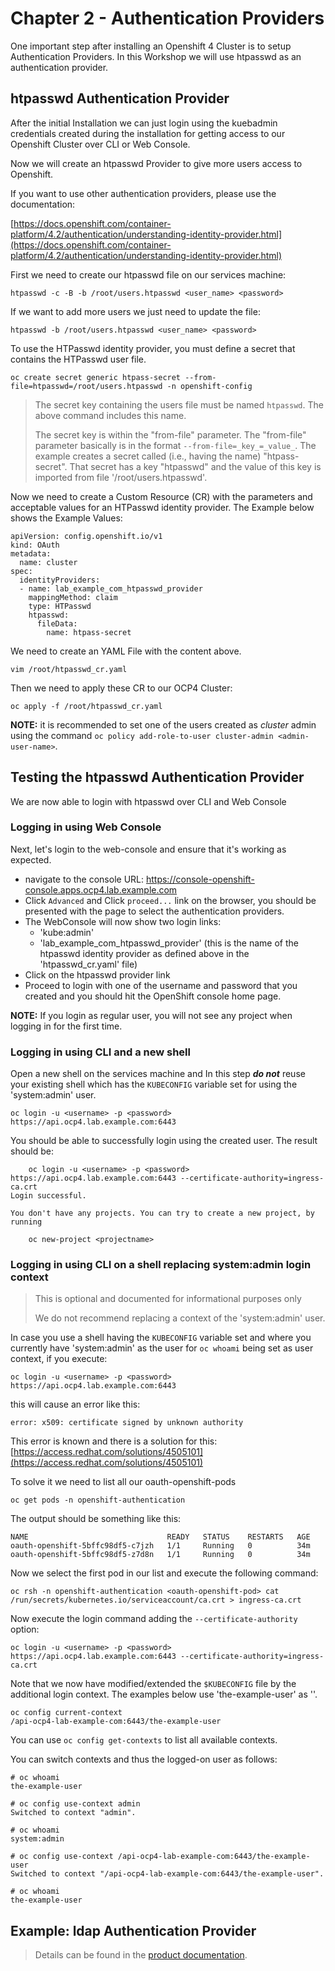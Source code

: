 # Chapter 2 - Authentication Providers

One important step after installing an Openshift 4 Cluster is to setup Authentication Providers. In this Workshop we will use htpasswd as an authentication provider.

## htpasswd Authentication Provider

After the initial Installation we can just login using the kuebadmin credentials created during the installation for getting access to our Openshift Cluster over CLI or Web Console.

Now we will create an htpasswd Provider to give more users access to Openshift.

If you want to use other authentication providers, please use the documentation:

[https://docs.openshift.com/container-platform/4.2/authentication/understanding-identity-provider.html](https://docs.openshift.com/container-platform/4.2/authentication/understanding-identity-provider.html)

First we need to create our htpasswd file on our services machine:

```
htpasswd -c -B -b /root/users.htpasswd <user_name> <password>
```

If we want to add more users we just need to update the file:

```
htpasswd -b /root/users.htpasswd <user_name> <password>
```

To use the HTPasswd identity provider, you must define a secret that contains the HTPasswd user file.

```
oc create secret generic htpass-secret --from-file=htpasswd=/root/users.htpasswd -n openshift-config
```

> The secret key containing the users file must be named `htpasswd`. The above command includes this name.
> 
> The secret key is within the "from-file" parameter. The "from-file" parameter basically is in the format `--from-file=_key_=_value_`. The example creates a secret called (i.e., having the name) "htpass-secret". That secret has a key "htpasswd" and the value of this key is imported from file '/root/users.htpasswd'.

Now we need to create a Custom Resource (CR) with the parameters and acceptable values for an HTPasswd identity provider. The Example below shows the Example Values:

```
apiVersion: config.openshift.io/v1
kind: OAuth
metadata:
  name: cluster
spec:
  identityProviders:
  - name: lab_example_com_htpasswd_provider
    mappingMethod: claim 
    type: HTPasswd
    htpasswd:
      fileData:
        name: htpass-secret
```

We need to create an YAML File with the content above. 

```
vim /root/htpasswd_cr.yaml
```

Then we need to apply these CR to our OCP4 Cluster:

```
oc apply -f /root/htpasswd_cr.yaml
```

**NOTE:** it is recommended to set one of the users created as _cluster_ admin using the command `oc policy add-role-to-user cluster-admin <admin-user-name>`.

## Testing the htpasswd Authentication Provider

We are now able to login with htpasswd over CLI and Web Console

### Logging in using Web Console

Next, let's login to the web-console and ensure that it's working as expected.

- navigate to the console URL:  https://console-openshift-console.apps.ocp4.lab.example.com
- Click `Advanced` and Click `proceed...` link on the browser, you should be
  presented with the page to select the authentication providers.
- The WebConsole will now show two login links:
    - 'kube:admin'
    - 'lab_example_com_htpasswd_provider' (this is the name of the htpasswd identity provider as defined above in the 'htpasswd_cr.yaml' file)
- Click on the htpasswd provider link
- Proceed to login with one of the username and password that you created and you should hit the OpenShift console home page.

**NOTE:** If you login as regular user, you will not see any project when logging in for the first time.

### Logging in using CLI and a new shell

Open a new shell on the services machine and
In this step ***do not*** reuse your existing shell which has the `KUBECONFIG` variable set for using the 'system:admin' user.

```
oc login -u <username> -p <password>  https://api.ocp4.lab.example.com:6443
```

You should be able to successfully login using the created user.
The result should be:

```
    oc login -u <username> -p <password> https://api.ocp4.lab.example.com:6443 --certificate-authority=ingress-ca.crt
Login successful.

You don't have any projects. You can try to create a new project, by running

    oc new-project <projectname>
```


### Logging in using CLI on a shell replacing system:admin login context 

> This is optional and documented for informational purposes only
> 
> We do not recommend replacing a context of the 'system:admin' user.

In case you use a shell having the `KUBECONFIG` variable set and where you currently have 'system:admin' as the user for ```oc whoami``` being set as user context, if you execute:

```
oc login -u <username> -p <password>  https://api.ocp4.lab.example.com:6443
```

this will cause an error like this:

```
error: x509: certificate signed by unknown authority
```

This error is known and there is a solution for this: [https://access.redhat.com/solutions/4505101](https://access.redhat.com/solutions/4505101)

To solve it we need to list all our oauth-openshift-pods

```
oc get pods -n openshift-authentication
```

The output should be something like this:

```
NAME                               READY   STATUS    RESTARTS   AGE
oauth-openshift-5bffc98df5-c7jzh   1/1     Running   0          34m
oauth-openshift-5bffc98df5-z7d8n   1/1     Running   0          34m
```

Now we select the first pod in our list and execute the following command:

```
oc rsh -n openshift-authentication <oauth-openshift-pod> cat /run/secrets/kubernetes.io/serviceaccount/ca.crt > ingress-ca.crt
```

Now execute the login command adding the `--certificate-authority` option:

```
oc login -u <username> -p <password> https://api.ocp4.lab.example.com:6443 --certificate-authority=ingress-ca.crt
```

Note that we now have modified/extended the `$KUBECONFIG` file by the additional login context. The examples below use 'the-example-user' as '<username>'.

```
oc config current-context
/api-ocp4-lab-example-com:6443/the-example-user
```

You can use `oc config get-contexts` to list all available contexts.

You can switch contexts and thus the logged-on user as follows:

```
# oc whoami
the-example-user

# oc config use-context admin
Switched to context "admin".

# oc whoami
system:admin

# oc config use-context /api-ocp4-lab-example-com:6443/the-example-user
Switched to context "/api-ocp4-lab-example-com:6443/the-example-user".

# oc whoami
the-example-user

```

## Example: ldap Authentication Provider

<TODO>

> Details can be found in the [product documentation](https://docs.openshift.com/container-platform/4.2/authentication/identity_providers/configuring-ldap-identity-provider.html).


